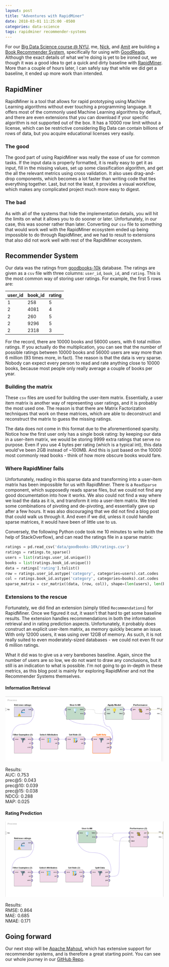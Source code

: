 ```yaml
---
layout: post
title: "Adventures with RapidMiner"
date: 2018-03-01 11:25:00 -0500
categories: data-science
tags: rapidminer recommender-systems
---
```


For our [Big Data Science course @ NYU](https://cs.nyu.edu/~abari/TeachingBDS.html), me, [Nick](https://nickgreenquist.github.io/), and [Amit](https://panghalamit.github.io/) are building a [Book Recommender System](https://github.com/dorukkilitcioglu/book-recommender-system), specifically for using with [GoodReads](https://www.goodreads.com/). Although the exact details of what we're doing is yet to be ironed out, we though it was a good idea to get a quick and dirty baseline with [RapidMiner](https://rapidminer.com/). More than a couple of hours later, I can safely say that while we did get a baseline, it ended up more work than intended.

## RapidMiner
RapidMiner is a tool that allows for rapid prototyping using Machine Learning algorithms without ever touching a programming language. It offers most of the commonly used Machine Learning algorithms by default, and there are even extensions that you can download if your specific algorithm is not supported out of the box. It has a 10000 row limit without a license, which can be restrictive considering Big Data can contain billions of rows of data, but you acquire educational licenses very easily.

### The good
The good part of using RapidMiner was really the ease of use for common tasks. If the input data is properly formatted, it is really easy to get it as input, fill in the missing values, set up some classification algorithm, and get the all the relevant metrics using cross validation. It also uses drag-and-drop components, which becomes a lot faster than writing code that ties everything together. Last, but not the least, it provides a visual workflow, which makes any complicated project much more easy to digest.

### The bad
As with all of the systems that hide the implementation details, you will hit the limits on what it allows you to do sooner or later. Unfortunately, in our case, this was sooner rather than later. Converting our `csv` file to something that would work well with the RapidMiner ecosystem ended up being impossible to do through RapidMiner, and we had to result to extensions that also did not work well with rest of the RapidMiner ecosystem.

## Recommender System
Our data was the ratings from [goodbooks-10k](https://github.com/zygmuntz/goodbooks-10k) database. The ratings are given as a `csv` file with three columns: `user_id`, `book_id`, and `rating`. This is the most common way of storing user ratings. For example, the first 5 rows are:

| user_id | book_id | rating |
|---------|---------|--------|
| 1       | 258     | 5      |
| 2       | 4081    | 4      |
| 2       | 260     | 5      |
| 2       | 9296    | 5      |
| 2       | 2318    | 3      |

For the record, there are 10000 books and 56000 users, with 6 total million ratings. If you actually do the multiplication, you can see that the number of possible ratings between 10000 books and 56000 users are way more than 6 million (93 times more, in fact). The reason is that the data is very sparse. Nobody can expect every person to read and rate anything close to 10000 books, because most people only really average a couple of books per year.

### Building the matrix
These `csv` files are used for building the user-item matrix. Essentially, a user item matrix is another way of representing user ratings, and it is probably the most used one. The reason is that there are Matrix Factorization techniques that work on these matrices, which are able to deconstruct and reconstruct the matrix to guess the missing ratings.

The data does not come in this format due to the aforementioned sparsity. Notice how the first user only has a single book rating: by keeping our data in a user-item matrix, we would be storing 9999 extra ratings that serve no purpose. Even if you use 4 bytes per rating (which is a typical int), this data would've been 2GB instead of ~100MB. And this is just based on the 10000 most commonly read books - think of how more obscure books would fare.

### Where RapidMiner fails
Unfortunately, reading in this sparse data and transforming into a user-item matrix has been impossible for us with RapidMiner. There is a `ReadSparse` component, which supposedly reads sparse files, but we could not find any good documentation into how it works. We also could not find a way where we load the data as it is, and transform it into a user-item matrix. We tried some combinations of pivoting and de-pivoting, and essentially gave up after a few hours. It was also discouraging that we did not find a blog post that could walk us through it. And even if we did, unless it could handle sparse matrices, it would have been of little use to us.

Conversely, the following Python code took me 10 minutes to write (with the help of StackOverflow), and can read the ratings file in a sparse matrix:

```python
ratings = pd.read_csv('data/goodbooks-10k/ratings.csv')
ratings = ratings.to_sparse()
users = list(ratings.user_id.unique())
books = list(ratings.book_id.unique())
data = ratings['rating'].tolist()
row = ratings.user_id.astype('category', categories=users).cat.codes
col = ratings.book_id.astype('category', categories=books).cat.codes
sparse_matrix = csr_matrix((data, (row, col)), shape=(len(users), len(books)), dtype = np.dtype('u1'))
```

### Extensions to the rescue
Fortunately, we did find an extension (simply titled `Recommendations`) for RapidMiner. Once we figured it out, it wasn't that hard to get some baseline results. The extension handles recommendations in both the information retrieval and in rating prediction aspects. Unfortunately, it probably does construct an explicit user-item matrix, as memory quickly became an issue. With only 12000 users, it was using over 12GB of memory. As such, it is not really suited to even moderately-sized databases - we could not even fit our 6 million ratings.

What it did was to give us a very barebones baseline. Again, since the number of users are so low, we do not want to draw any conclusions, but it still is an indication to what is possible. I'm not going to go in-depth in these metrics, as this blog post is mainly for exploring RapidMiner and not the Recommender Systems themselves.

#### Information Retrieval

![Information Retrieval Task](/assets/images/posts/adventures-rapidminer/ir.png "Information Retrieval Task")

Results:  
AUC: 0.753  
prec@5: 0.043  
prec@10: 0.039  
prec@15: 0.038  
NDCG: 0.288  
MAP: 0.025  

#### Rating Prediction

![Rating Prediction Task](/assets/images/posts/adventures-rapidminer/rp.png "Rating Prediction Task")

Results:  
RMSE: 0.864  
MAE: 0.685  
NMAE: 0.171  

## Going forward
Our next stop will be [Apache Mahout](https://mahout.apache.org/), which has extensive support for recommender systems, and is therefore a great starting point. You can see our whole journey in our [GitHub Repo](https://github.com/dorukkilitcioglu/book-recommender-system).